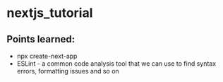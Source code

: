 # nextjs_tutorial

## Points learned:

* npx create-next-app
* ESLint - a common code analysis tool that we can use to find syntax errors, formatting issues and so on